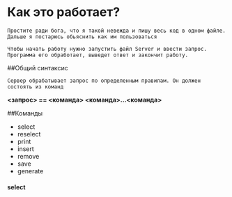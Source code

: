 # Как это работает? 

	Простите ради бога, что я такой невежда и пишу весь код в одном файле. Дальше я постарюсь обьяснить как им пользоваться

	Чтобы начать работу нужно запустить файл Server и ввести запрос. Программа его обработает, выведет ответ и закончит работу.

##Общий синтаксис 

	Сервер обрабатывает запрос по определенным правилам. Он должен состоять из команд 
**<запрос> == <команда> <команда>...<команда>**

##Команды
* select
* reselect
* print
* insert
* remove
* save
* generate
#### select


